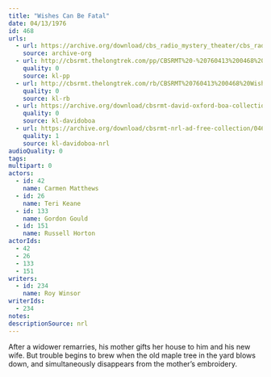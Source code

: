 ```yaml
---
title: "Wishes Can Be Fatal"
date: 04/13/1976
id: 468
urls: 
  - url: https://archive.org/download/cbs_radio_mystery_theater/cbs_radio_mystery_theater-0451-0500.zip/cbs_radio_mystery_theater-0451-0500%2Fcbsrmt_0468_wishes_can_be_fatal.mp3
    source: archive-org
  - url: http://cbsrmt.thelongtrek.com/pp/CBSRMT%20-%20760413%200468%20Wishes%20Can%20Be%20Fatal_pp.mp3
    quality: 0
    source: kl-pp
  - url: http://cbsrmt.thelongtrek.com/rb/CBSRMT%20760413%200468%20Wishes%20Can%20Be%20Fatal_wuwm.mp3
    quality: 0
    source: kl-rb
  - url: https://archive.org/download/cbsrmt-david-oxford-boa-collection/CBSRMT-760413-0468-Wishes-Can-Be-Fatal-(128-44)_WUWM-FM-{BoA}.mp3
    quality: 0
    source: kl-davidoboa
  - url: https://archive.org/download/cbsrmt-nrl-ad-free-collection/0468%20CBSRMT-760413-0468-Wishes-Can-Be-Fatal-(128-44)_WUWM-FM-%7BBoA%7D%20(no%20ads).mp3
    quality: 1
    source: kl-davidoboa-nrl
audioQuality: 0
tags: 
multipart: 0
actors:  
  - id: 42
    name: Carmen Matthews  
  - id: 26
    name: Teri Keane  
  - id: 133
    name: Gordon Gould  
  - id: 151
    name: Russell Horton
actorIds:  
  - 42  
  - 26  
  - 133  
  - 151
writers:  
  - id: 234
    name: Roy Winsor
writerIds:  
  - 234
notes: 
descriptionSource: nrl
---
```

After a widower remarries, his mother gifts her house to him and his new wife. But trouble begins to brew when the old maple tree in the yard blows down, and simultaneously disappears from the mother’s embroidery.